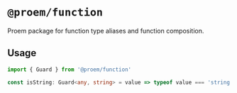# `@proem/function`

Proem package for function type aliases and function composition.

## Usage

```ts
import { Guard } from '@proem/function'

const isString: Guard<any, string> = value => typeof value === 'string'
```
